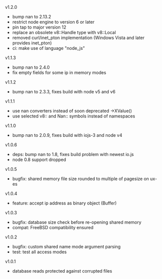 v1.2.0

* bump nan to 2.13.2
* restrict node engine to version 6 or later
* pin tap to major version 12
* replace an obsolete v8::Handle type with v8::Local
* removed curl/inet_pton implementation (Windows Vista and later provides inet_pton)
* ci: make use of language "node_js"

v1.1.3

* bump nan to 2.4.0
* fix empty fields for some ip in memory modes

v1.1.2

* bump nan to 2.3.3, fixes build with node v5 and v6

v1.1.1

* use nan converters instead of soon deprecated ->XValue()
* use selected v8:: and Nan:: symbols instead of namespaces

v1.1.0

* bump nan to 2.0.9, fixes build with iojs-3 and node v4

v1.0.6

* deps: bump nan to 1.8, fixes build problem with newest io.js
* node 0.8 support dropped

v1.0.5

* bugfix: shared memory file size rounded to multiple of pagesize on ux-es

v1.0.4

* feature: accept ip address as binary object (Buffer)

v1.0.3

* bugfix: database size check before re-opening shared memory
* compat: FreeBSD compatibility ensured

v1.0.2

* bugfix: custom shared name mode argument parsing
* test: test all access modes

v1.0.1

* database reads protected against corrupted files

